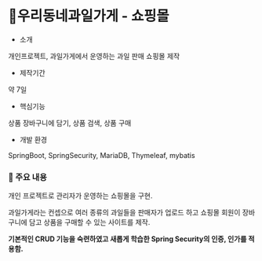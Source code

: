 # 🍍우리동네과일가게 - 쇼핑몰

- 소개

개인프로젝트, 과일가게에서 운영하는 과일 판매 쇼핑몰 제작

- 제작기간

약 7일

- 핵심기능

상품 장바구니에 담기, 상품 검색, 상품 구매

- 개발 환경

SpringBoot, SpringSecurity, MariaDB, Thymeleaf, mybatis

### 🔎 주요 내용
개인 프로젝트로 관리자가 운영하는 쇼핑몰을 구현.

과일가게라는 컨셉으로 여러 종류의 과일들을 판매자가 업로드 하고 쇼핑몰 회원이 장바구니에 담고 상품을 구매할 수 있는 사이트를 제작.

**기본적인 CRUD 기능을 숙련하였고 새롭게 학습한 Spring Security의 인증, 인가를 적용함.**
